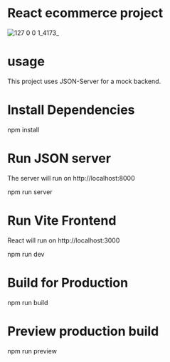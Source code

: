 # React ecommerce project


![127 0 0 1_4173_](https://github.com/qalicha/react-ecommerce/assets/94376730/425d8363-f28e-4b03-a68c-cba7c5e6c935)


# usage
This project uses JSON-Server for a mock backend.
# Install Dependencies
npm install
# Run JSON server

The server will run on http://localhost:8000

npm run server
# Run Vite Frontend
React will run on http://localhost:3000

npm run dev
# Build for Production
npm run build
# Preview production build
npm run preview


